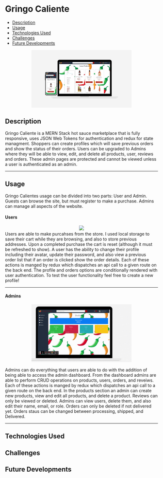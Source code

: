 # Gringo Caliente

* [Description](#description)
* [Usage](#usage)
* [Technologies Used](#technologies-used)
* [Challenges](#challenges)
* [Future Developments](#future-developments)

<div align="center">
    <img src="./readme-images/home-responsive.png" height="190px"/>
</div>

## Description

Gringo Caliente is a MERN Stack hot sauce marketplace that is fully responsive, uses JSON Web Tokens for authentication and redux for state managment.  Shoppers can create profiles which will save previous orders and show the status of their orders.  Users can be upgraded to Admins where they will be able to view, edit, and delete all products, user, reviews and orders.  These admin pages are protected and cannot be viewed unless a user is authenticated as an admin. 

---

## Usage

Gringo Calientes usage can be divided into two parts: User and Admin.  Guests can browse the site, but must register to make a purchase.  Admins can manage all aspects of the website.

#### Users

<div align="center">
    <img src="./readme-images/user-func.gif" height="190px"/>
</div>
Users are able to make purcahses from the store.  I used local storage to save their cart while they are browsing, and also to store previous addresses.  Upon a completed purchase the cart is reset (although it must be refreshed to show).  A user has the ability to change their profile including their avatar, update their password, and also view a previous order list that if an order is clicked show the order details. Each of these actions is manged by redux which dispatches an api call to a given route on the back end. The profile and orders options are conditionally rendered with user authentication. To test the user functionality feel free to create a new profile!

---

#### Admins

<div align="center">
    <img src="./readme-images/admin-dash.gif" height="190px"/>
</div>

Admins can do everything that users are able to do with the addition of being able to access the admin dashboard. From the dashboard admins are able to perform CRUD operations on products, users, orders, and reveiws. Each of these actions is manged by redux which dispatches an api call to a given route on the back end. In the products section an admin can create new products, view and edit all products, and delete a product.  Reviews can only be viewed or deleted.  Admins can view users, delete them, and also edit their name, email, or role. Orders can only be deleted if not delivered yet. Orders staus can be changed between processing, shipped, and Delivered. 

---


## Technologies Used


## Challenges

## Future Developments

